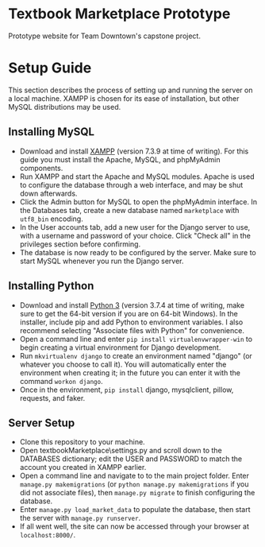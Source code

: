 # Textbook Marketplace Prototype

Prototype website for Team Downtown's capstone project.
 
# Setup Guide

This section describes the process of setting up and running the server on a local machine. XAMPP is chosen for its ease of installation, but other MySQL distributions may be used.

## Installing MySQL

- Download and install [XAMPP](https://www.apachefriends.org/download.html) (version 7.3.9 at time of writing). For this guide you must install the Apache, MySQL, and phpMyAdmin components.
- Run XAMPP and start the Apache and MySQL modules. Apache is used to configure the database through a web interface, and may be shut down afterwards.
- Click the Admin button for MySQL to open the phpMyAdmin interface. In the Databases tab, create a new database named `marketplace` with `utf8_bin` encoding.
- In the User accounts tab, add a new user for the Django server to use, with a username and password of your choice. Click "Check all" in the privileges section before confirming.
- The database is now ready to be configured by the server. Make sure to start MySQL whenever you run the Django server.

## Installing Python

- Download and install [Python 3](https://www.python.org/downloads/) (version 3.7.4 at time of writing, make sure to get the 64-bit version if you are on 64-bit Windows). In the installer, include pip and add Python to environment variables. I also recommend selecting "Associate files with Python" for convenience.
- Open a command line and enter `pip install virtualenvwrapper-win` to begin creating a virtual environment for Django development.
- Run `mkvirtualenv django` to create an environment named "django" (or whatever you choose to call it). You will automatically enter the environment when creating it; in the future you can enter it with the command `workon django`.
- Once in the environment, `pip install` django, mysqlclient, pillow, requests, and faker.

## Server Setup

- Clone this repository to your machine.
- Open textbookMarketplace\settings.py and scroll down to the DATABASES dictionary; edit the USER and PASSWORD to match the account you created in XAMPP earlier.
- Open a command line and navigate to to the main project folder. Enter `manage.py makemigrations` (or `python manage.py makemigrations` if you did not associate files), then `manage.py migrate` to finish configuring the database.
- Enter `manage.py load_market_data` to populate the database, then start the server with `manage.py runserver`.
- If all went well, the site can now be accessed through your browser at `localhost:8000/`.
